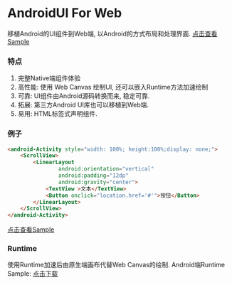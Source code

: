 # AndroidUI For Web

移植Android的UI组件到Web端, 以Android的方式布局和处理界面.
[点击查看Sample](http://linfaxin.com/AndroidUI4Web/sample/main.html)


### 特点

1. 完整Native端组件体验
2. 高性能: 使用 Web Canvas 绘制UI, 还可以嵌入Runtime方法加速绘制
3. 可靠: UI组件由Android源码转换而来, 稳定可靠.
4. 拓展: 第三方Android UI库也可以移植到Web端.
5. 易用: HTML标签式声明组件.



### 例子

```html
<android-Activity style="width: 100%; height:100%;display: none;">
    <ScrollView>
        <LinearLayout
                android:orientation="vertical"
                android:padding="12dp"
                android:gravity="center">
            <TextView >文本</TextView>
            <Button onclick="location.href='#'">按钮</Button>
        </LinearLayout>
    </ScrollView>
</android-Activity>
```
[点击查看Sample](http://linfaxin.com/AndroidUI4Web/sample/main.html)


### Runtime

使用Runtime加速后由原生端画布代替Web Canvas的绘制.
Android端Runtime Sample: [点击下载](http://faxin-10015149.file.myqcloud.com/AndroidUIRuntime.apk)
